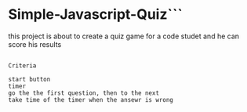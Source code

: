 # Simple-Javascript-Quiz```

this project is about to create a quiz game for a code studet
and he can score  his results
```

Criteria

start button
timer
go the the first question, then to the next
take time of the timer when the ansewr is wrong